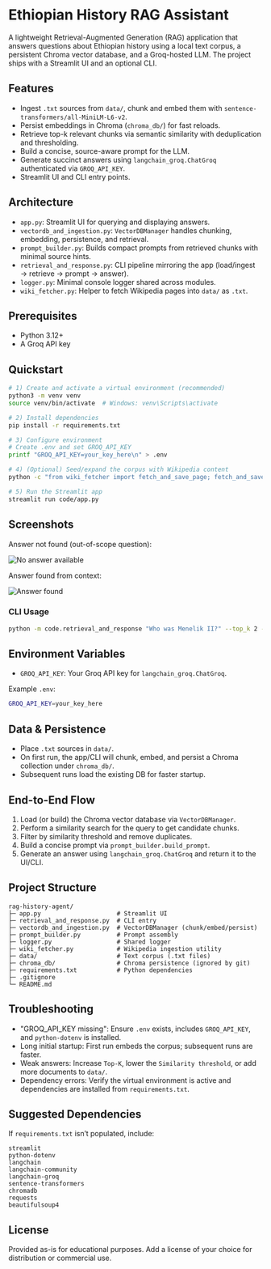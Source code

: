 # Ethiopian History RAG Assistant

A lightweight Retrieval-Augmented Generation (RAG) application that answers questions about Ethiopian history using a local text corpus, a persistent Chroma vector database, and a Groq-hosted LLM. The project ships with a Streamlit UI and an optional CLI.

## Features
- Ingest `.txt` sources from `data/`, chunk and embed them with `sentence-transformers/all-MiniLM-L6-v2`.
- Persist embeddings in Chroma (`chroma_db/`) for fast reloads.
- Retrieve top-k relevant chunks via semantic similarity with deduplication and thresholding.
- Build a concise, source-aware prompt for the LLM.
- Generate succinct answers using `langchain_groq.ChatGroq` authenticated via `GROQ_API_KEY`.
- Streamlit UI and CLI entry points.

## Architecture
- `app.py`: Streamlit UI for querying and displaying answers.
- `vectordb_and_ingestion.py`: `VectorDBManager` handles chunking, embedding, persistence, and retrieval.
- `prompt_builder.py`: Builds compact prompts from retrieved chunks with minimal source hints.
- `retrieval_and_response.py`: CLI pipeline mirroring the app (load/ingest → retrieve → prompt → answer).
- `logger.py`: Minimal console logger shared across modules.
- `wiki_fetcher.py`: Helper to fetch Wikipedia pages into `data/` as `.txt`.

## Prerequisites
- Python 3.12+
- A Groq API key

## Quickstart
```bash
# 1) Create and activate a virtual environment (recommended)
python3 -m venv venv
source venv/bin/activate  # Windows: venv\Scripts\activate

# 2) Install dependencies
pip install -r requirements.txt

# 3) Configure environment
# Create .env and set GROQ_API_KEY
printf "GROQ_API_KEY=your_key_here\n" > .env

# 4) (Optional) Seed/expand the corpus with Wikipedia content
python -c "from wiki_fetcher import fetch_and_save_page; fetch_and_save_page('Axum Empire')"

# 5) Run the Streamlit app
streamlit run code/app.py
```

## Screenshots

Answer not found (out-of-scope question):

![No answer available](assets/screenshots/not-found.png)

Answer found from context:

![Answer found](assets/screenshots/answer-found.png)

### CLI Usage
```bash
python -m code.retrieval_and_response "Who was Menelik II?" --top_k 2 --threshold 1.0
```

## Environment Variables
- `GROQ_API_KEY`: Your Groq API key for `langchain_groq.ChatGroq`.

Example `.env`:
```bash
GROQ_API_KEY=your_key_here
```

## Data & Persistence
- Place `.txt` sources in `data/`.
- On first run, the app/CLI will chunk, embed, and persist a Chroma collection under `chroma_db/`.
- Subsequent runs load the existing DB for faster startup.

## End-to-End Flow
1. Load (or build) the Chroma vector database via `VectorDBManager`.
2. Perform a similarity search for the query to get candidate chunks.
3. Filter by similarity threshold and remove duplicates.
4. Build a concise prompt via `prompt_builder.build_prompt`.
5. Generate an answer using `langchain_groq.ChatGroq` and return it to the UI/CLI.

## Project Structure
```
rag-history-agent/
├─ app.py                     # Streamlit UI
├─ retrieval_and_response.py  # CLI entry
├─ vectordb_and_ingestion.py  # VectorDBManager (chunk/embed/persist)
├─ prompt_builder.py          # Prompt assembly
├─ logger.py                  # Shared logger
├─ wiki_fetcher.py            # Wikipedia ingestion utility
├─ data/                      # Text corpus (.txt files)
├─ chroma_db/                 # Chroma persistence (ignored by git)
├─ requirements.txt           # Python dependencies
├─ .gitignore
└─ README.md
```

## Troubleshooting
- "GROQ_API_KEY missing": Ensure `.env` exists, includes `GROQ_API_KEY`, and `python-dotenv` is installed.
- Long initial startup: First run embeds the corpus; subsequent runs are faster.
- Weak answers: Increase `Top-K`, lower the `Similarity threshold`, or add more documents to `data/`.
- Dependency errors: Verify the virtual environment is active and dependencies are installed from `requirements.txt`.

## Suggested Dependencies
If `requirements.txt` isn’t populated, include:
```
streamlit
python-dotenv
langchain
langchain-community
langchain-groq
sentence-transformers
chromadb
requests
beautifulsoup4
```

## License
Provided as-is for educational purposes. Add a license of your choice for distribution or commercial use.

